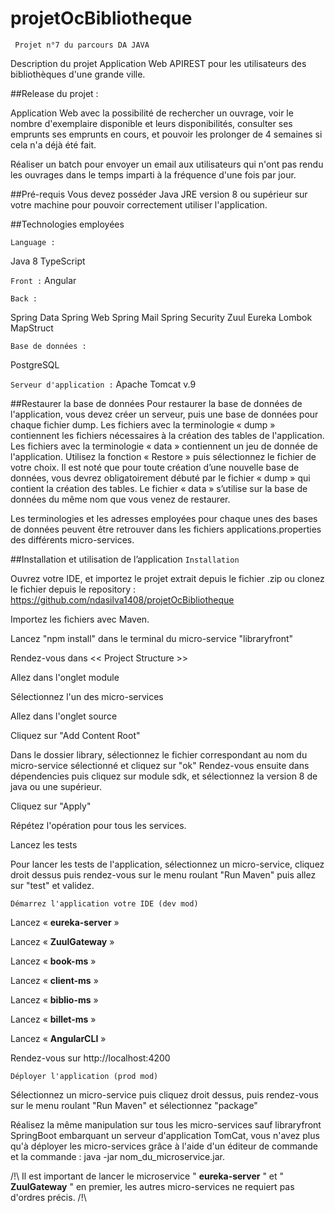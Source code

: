 # projetOcBibliotheque

` Projet n°7 du parcours DA JAVA`

Description du projet
Application Web APIREST pour les utilisateurs des bibliothèques d'une grande ville.

##Release du projet :

Application Web avec la possibilité de rechercher un ouvrage, voir le nombre d'exemplaire disponible et leurs disponibilités, consulter ses emprunts ses emprunts en cours, et pouvoir les prolonger de 4 semaines si cela n'a déjà été fait.

Réaliser un batch pour envoyer un email aux utilisateurs qui n'ont pas rendu les ouvrages dans le temps imparti à la fréquence d'une fois par jour.

##Pré-requis
Vous devez posséder Java JRE version 8 ou supérieur sur votre machine pour pouvoir correctement utiliser l'application.

##Technologies employées

`Language :`

Java 8 
TypeScript

`Front :`
Angular

`Back :`

Spring Data
Spring Web
Spring Mail
Spring Security
Zuul
Eureka
Lombok
MapStruct

`Base de données :`

PostgreSQL

`Serveur d'application :` Apache Tomcat v.9

##Restaurer la base de données
Pour restaurer la base de données de l'application, vous devez créer un serveur, puis une base de données pour chaque fichier dump. Les fichiers avec la terminologie « dump » contiennent les fichiers nécessaires à la création des tables de l'application. Les fichiers avec la terminologie « data » contiennent un jeu de donnée de l'application. Utilisez la fonction « Restore » puis sélectionnez le fichier de votre choix. Il est noté que pour toute création d’une nouvelle base de données, vous devrez obligatoirement débuté par le fichier « dump » qui contient la création des tables. Le fichier « data » s’utilise sur la base de données du même nom que vous venez de restaurer.

Les terminologies et les adresses employées pour chaque unes des bases de données peuvent être retrouver dans les fichiers applications.properties des différents micro-services.

##Installation et utilisation de l’application
`Installation`

Ouvrez votre IDE, et importez le projet extrait depuis le fichier .zip ou clonez le fichier depuis le repository : https://github.com/ndasilva1408/projetOcBibliotheque

Importez les fichiers avec Maven.

Lancez "npm install" dans le terminal du micro-service "libraryfront"

Rendez-vous dans << Project Structure >>

Allez dans l'onglet module

Sélectionnez l'un des micro-services

Allez dans l'onglet source

Cliquez sur "Add Content Root"

Dans le dossier library, sélectionnez le fichier correspondant au nom du micro-service sélectionné et cliquez sur "ok"
Rendez-vous ensuite dans dépendencies puis cliquez sur module sdk, et sélectionnez la version 8 de java ou une supérieur.

Cliquez sur "Apply"

Répétez l'opération pour tous les services.

Lancez les tests

Pour lancer les tests de l'application, sélectionnez un micro-service, cliquez droit dessus puis rendez-vous sur le menu roulant "Run Maven" puis allez sur "test" et validez.

`Démarrez l'application votre IDE (dev mod)`

Lancez « **eureka-server** »

Lancez « **ZuulGateway** »

Lancez « **book-ms** »

Lancez « **client-ms** »

Lancez « **biblio-ms** »

Lancez « **billet-ms** »

Lancez « **AngularCLI** »

Rendez-vous sur http://localhost:4200

`Déployer l'application (prod mod)`

Sélectionnez un micro-service puis cliquez droit dessus, puis rendez-vous sur le menu roulant "Run Maven" et sélectionnez "package"

Réalisez la même manipulation sur tous les micro-services sauf libraryfront SpringBoot embarquant un serveur d'application TomCat, vous n'avez plus qu'à déployer les micro-services grâce à l'aide d'un éditeur de commande et la commande : java -jar nom_du_microservice.jar.

/!\ Il est important de lancer le microservice " **eureka-server** " et " **ZuulGateway** " en premier, les autres micro-services ne requiert pas d'ordres précis. /!\


